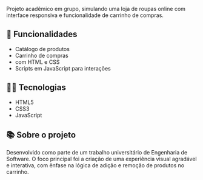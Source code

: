 Projeto acadêmico em grupo, simulando uma loja de roupas online com interface responsiva e funcionalidade de carrinho de compras.

## 🚀 Funcionalidades
- Catálogo de produtos
- Carrinho de compras
- com HTML e CSS
- Scripts em JavaScript para interações

## 👨‍💻 Tecnologias
- HTML5
- CSS3
- JavaScript

## 📚 Sobre o projeto
Desenvolvido como parte de um trabalho universitário de Engenharia de Software. O foco principal foi a criação de uma experiência visual agradável e interativa, com ênfase na lógica de adição e remoção de produtos no carrinho.
